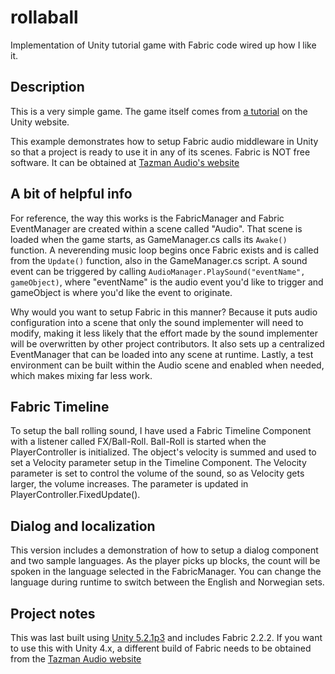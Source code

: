 # rollaball
Implementation of Unity tutorial game with Fabric code wired up how I like it.

## Description

This is a very simple game. The game itself comes from [a tutorial](http://unity3d.com/learn/tutorials/projects/roll-a-ball) on the Unity website.

This example demonstrates how to setup Fabric audio middleware in Unity so that a project is ready to use it in any of its scenes. Fabric is NOT free software. It can be obtained at [Tazman Audio's website](http://www.tazman-audio.co.uk/#!fabric/c1oba "Fabric")

## A bit of helpful info

For reference, the way this works is the FabricManager and Fabric EventManager are created within a scene called "Audio". That scene is loaded when the game starts, as GameManager.cs calls its `Awake()` function. A neverending music loop begins once Fabric exists and is called from the `Update()` function, also in the GameManager.cs script. A sound event can be triggered by calling `AudioManager.PlaySound("eventName", gameObject)`, where "eventName" is the audio event you'd like to trigger and gameObject is where you'd like the event to originate.

Why would you want to setup Fabric in this manner? Because it puts audio configuration into a scene that only the sound implementer will need to modify, making it less likely that the effort made by the sound implementer will be overwritten by other project contributors. It also sets up a centralized EventManager that can be loaded into any scene at runtime. Lastly, a test environment can be built within the Audio scene and enabled when needed, which makes mixing far less work.

## Fabric Timeline

To setup the ball rolling sound, I have used a Fabric Timeline Component with a listener called FX/Ball-Roll. Ball-Roll is started when the PlayerController is initialized. The object's velocity is summed and used to set a Velocity parameter setup in the Timeline Component. The Velocity parameter is set to control the volume of the sound, so as Velocity gets larger, the volume increases. The parameter is updated in PlayerController.FixedUpdate().

## Dialog and localization

This version includes a demonstration of how to setup a dialog component and two sample languages. As the player picks up blocks, the count will be spoken in the language selected in the FabricManager. You can change the language during runtime to switch between the English and Norwegian sets.

## Project notes

This was last built using [Unity 5.2.1p3](http://unity3d.com/get-unity/download/archive "Unity Downloads") and includes Fabric 2.2.2. If you want to use this with Unity 4.x, a different build of Fabric needs to be obtained from the [Tazman Audio website](http://tazman-audio.co.uk/#!downloads/c16et "Fabric Downloads")
